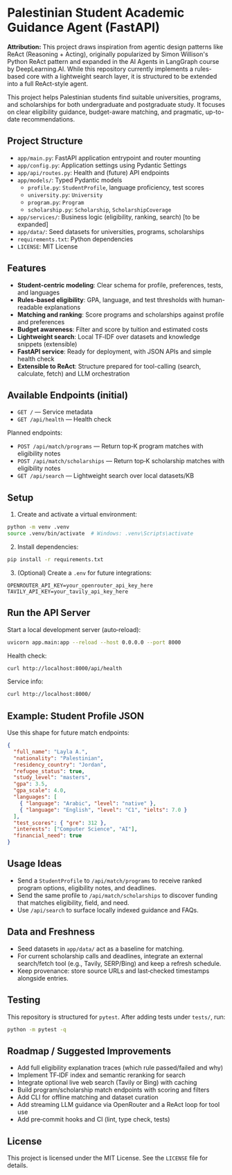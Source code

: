 # Palestinian Student Academic Guidance Agent (FastAPI)

**Attribution:**
This project draws inspiration from agentic design patterns like ReAct (Reasoning + Acting), originally popularized by Simon Willison's Python ReAct pattern and expanded in the AI Agents in LangGraph course by DeepLearning.AI. While this repository currently implements a rules-based core with a lightweight search layer, it is structured to be extended into a full ReAct-style agent.

This project helps Palestinian students find suitable universities, programs, and scholarships for both undergraduate and postgraduate study. It focuses on clear eligibility guidance, budget-aware matching, and pragmatic, up-to-date recommendations.

## Project Structure
- `app/main.py`: FastAPI application entrypoint and router mounting
- `app/config.py`: Application settings using Pydantic Settings
- `app/api/routes.py`: Health and (future) API endpoints
- `app/models/`: Typed Pydantic models
  - `profile.py`: `StudentProfile`, language proficiency, test scores
  - `university.py`: `University`
  - `program.py`: `Program`
  - `scholarship.py`: `Scholarship`, `ScholarshipCoverage`
- `app/services/`: Business logic (eligibility, ranking, search) [to be expanded]
- `app/data/`: Seed datasets for universities, programs, scholarships
- `requirements.txt`: Python dependencies
- `LICENSE`: MIT License

## Features
- **Student-centric modeling**: Clear schema for profile, preferences, tests, and languages
- **Rules-based eligibility**: GPA, language, and test thresholds with human-readable explanations
- **Matching and ranking**: Score programs and scholarships against profile and preferences
- **Budget awareness**: Filter and score by tuition and estimated costs
- **Lightweight search**: Local TF‑IDF over datasets and knowledge snippets (extensible)
- **FastAPI service**: Ready for deployment, with JSON APIs and simple health check
- **Extensible to ReAct**: Structure prepared for tool-calling (search, calculate, fetch) and LLM orchestration

## Available Endpoints (initial)
- `GET /` — Service metadata
- `GET /api/health` — Health check

Planned endpoints:
- `POST /api/match/programs` — Return top‑K program matches with eligibility notes
- `POST /api/match/scholarships` — Return top‑K scholarship matches with eligibility notes
- `GET /api/search` — Lightweight search over local datasets/KB

## Setup
1. Create and activate a virtual environment:
```bash
python -m venv .venv
source .venv/bin/activate  # Windows: .venv\Scripts\activate
```

2. Install dependencies:
```bash
pip install -r requirements.txt
```

3. (Optional) Create a `.env` for future integrations:
```
OPENROUTER_API_KEY=your_openrouter_api_key_here
TAVILY_API_KEY=your_tavily_api_key_here
```

## Run the API Server
Start a local development server (auto‑reload):
```bash
uvicorn app.main:app --reload --host 0.0.0.0 --port 8000
```

Health check:
```bash
curl http://localhost:8000/api/health
```

Service info:
```bash
curl http://localhost:8000/
```

## Example: Student Profile JSON
Use this shape for future match endpoints:
```json
{
  "full_name": "Layla A.",
  "nationality": "Palestinian",
  "residency_country": "Jordan",
  "refugee_status": true,
  "study_level": "masters",
  "gpa": 3.5,
  "gpa_scale": 4.0,
  "languages": [
    { "language": "Arabic", "level": "native" },
    { "language": "English", "level": "C1", "ielts": 7.0 }
  ],
  "test_scores": { "gre": 312 },
  "interests": ["Computer Science", "AI"],
  "financial_need": true
}
```

## Usage Ideas
- Send a `StudentProfile` to `/api/match/programs` to receive ranked program options, eligibility notes, and deadlines.
- Send the same profile to `/api/match/scholarships` to discover funding that matches eligibility, field, and need.
- Use `/api/search` to surface locally indexed guidance and FAQs.

## Data and Freshness
- Seed datasets in `app/data/` act as a baseline for matching.
- For current scholarship calls and deadlines, integrate an external search/fetch tool (e.g., Tavily, SERP/Bing) and keep a refresh schedule.
- Keep provenance: store source URLs and last‑checked timestamps alongside entries.

## Testing
This repository is structured for `pytest`. After adding tests under `tests/`, run:
```bash
python -m pytest -q
```

## Roadmap / Suggested Improvements
- Add full eligibility explanation traces (which rule passed/failed and why)
- Implement TF‑IDF index and semantic reranking for search
- Integrate optional live web search (Tavily or Bing) with caching
- Build program/scholarship match endpoints with scoring and filters
- Add CLI for offline matching and dataset curation
- Add streaming LLM guidance via OpenRouter and a ReAct loop for tool use
- Add pre‑commit hooks and CI (lint, type check, tests)

## License
This project is licensed under the MIT License. See the `LICENSE` file for details.
